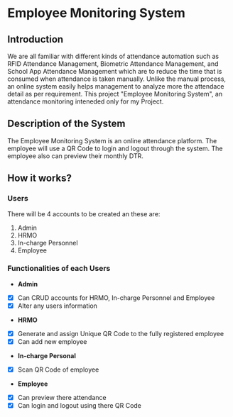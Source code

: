 # Employee Monitoring System

## Introduction
We are all familiar with different kinds of attendance automation such as RFID Attendance Management, Biometric Attendance Management, and School App Attendance Management which are to reduce the time that is consumed when attendance is taken manually. Unlike the manual process, an online system easily helps management to analyze more the attendace detail as per requirement. This project "Employee Monitoring System", an attendance monitoring inteneded only for my Project.

## Description of the System
The Employee Monitoring System is an online attendance platform. The employee will use a QR Code to login and logout through the system. The employee also can preview their monthly DTR.

## How it works?

### Users
There will be 4 accounts to be created an these are:
1. Admin
2. HRMO
3. In-charge Personnel 
4. Employee

### Functionalities of each Users
- **Admin**
- [x] Can CRUD accounts for HRMO, In-charge Personnel and Employee
- [x] Alter any users information

- **HRMO**
- [x] Generate and assign Unique QR Code to the fully registered employee
- [x] Can add new employee 

- **In-charge Personal**
- [x] Scan QR Code of employee

- **Employee**
- [x] Can preview there attendance
- [x] Can login and logout using there QR Code
